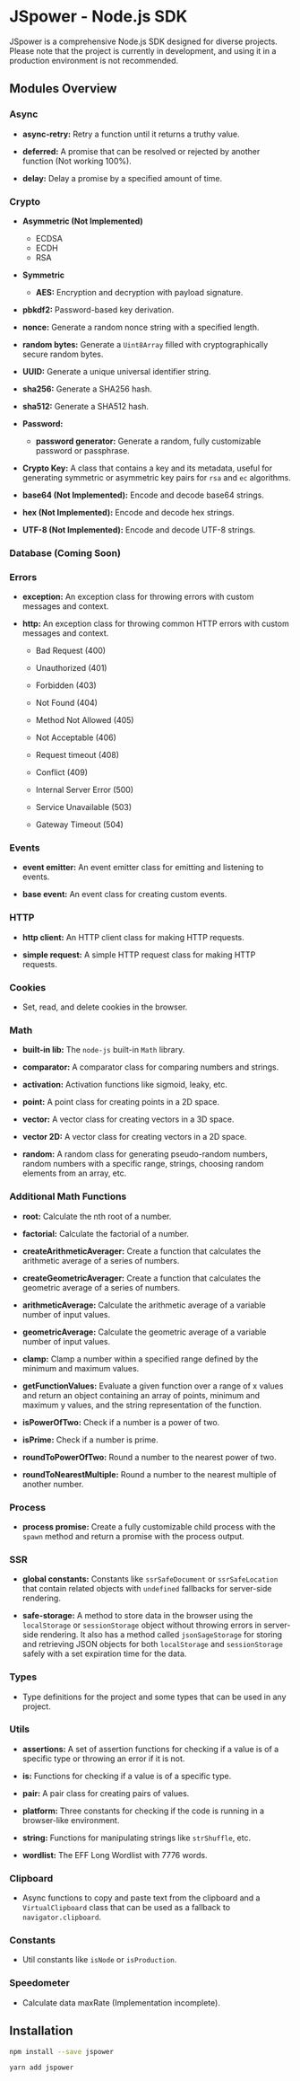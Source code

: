 # JSpower - Node.js SDK

JSpower is a comprehensive Node.js SDK designed for diverse projects. Please note that the project is currently in development, and using it in a production environment is not recommended.


## Modules Overview


### Async
- **async-retry:** Retry a function until it returns a truthy value.

- **deferred:** A promise that can be resolved or rejected by another function (Not working 100%).

- **delay:** Delay a promise by a specified amount of time.

### Crypto
- **Asymmetric (Not Implemented)**
  - ECDSA
  - ECDH
  - RSA

- **Symmetric**
  - **AES:** Encryption and decryption with payload signature.

- **pbkdf2:** Password-based key derivation.

- **nonce:** Generate a random nonce string with a specified length.

- **random bytes:** Generate a `Uint8Array` filled with cryptographically secure random bytes.

- **UUID:** Generate a unique universal identifier string.

- **sha256:** Generate a SHA256 hash.

- **sha512:** Generate a SHA512 hash.

- **Password:**
  - **password generator:** Generate a random, fully customizable password or passphrase.

- **Crypto Key:** A class that contains a key and its metadata, useful for generating symmetric or asymmetric key pairs for `rsa` and `ec` algorithms.

- **base64 (Not Implemented):** Encode and decode base64 strings.

- **hex (Not Implemented):** Encode and decode hex strings.

- **UTF-8 (Not Implemented):** Encode and decode UTF-8 strings.

### Database (Coming Soon)

### Errors
- **exception:** An exception class for throwing errors with custom messages and context.

- **http:** An exception class for throwing common HTTP errors with custom messages and context.
  - Bad Request (400)

  - Unauthorized (401)

  - Forbidden (403)

  - Not Found (404)

  - Method Not Allowed (405)

  - Not Acceptable (406)

  - Request timeout (408)

  - Conflict (409)

  - Internal Server Error (500)

  - Service Unavailable (503)

  - Gateway Timeout (504)


### Events
- **event emitter:** An event emitter class for emitting and listening to events.

- **base event:** An event class for creating custom events.

### HTTP
- **http client:** An HTTP client class for making HTTP requests.

- **simple request:** A simple HTTP request class for making HTTP requests.

### Cookies
- Set, read, and delete cookies in the browser.

### Math
- **built-in lib:** The `node-js` built-in `Math` library.

- **comparator:** A comparator class for comparing numbers and strings.

- **activation:** Activation functions like sigmoid, leaky, etc.

- **point:** A point class for creating points in a 2D space.

- **vector:** A vector class for creating vectors in a 3D space.

- **vector 2D:** A vector class for creating vectors in a 2D space.

- **random:** A random class for generating pseudo-random numbers, random numbers with a specific range, strings, choosing random elements from an array, etc.


### Additional Math Functions
- **root:** Calculate the nth root of a number.

- **factorial:** Calculate the factorial of a number.

- **createArithmeticAverager:** Create a function that calculates the arithmetic average of a series of numbers.

- **createGeometricAverager:** Create a function that calculates the geometric average of a series of numbers.

- **arithmeticAverage:** Calculate the arithmetic average of a variable number of input values.

- **geometricAverage:** Calculate the geometric average of a variable number of input values.

- **clamp:** Clamp a number within a specified range defined by the minimum and maximum values.

- **getFunctionValues:** Evaluate a given function over a range of x values and return an object containing an array of points, minimum and maximum y values, and the string representation of the function.

- **isPowerOfTwo:** Check if a number is a power of two.

- **isPrime:** Check if a number is prime.

- **roundToPowerOfTwo:** Round a number to the nearest power of two.

- **roundToNearestMultiple:** Round a number to the nearest multiple of another number.

### Process
- **process promise:** Create a fully customizable child process with the `spawn` method and return a promise with the process output.


### SSR
- **global constants:** Constants like `ssrSafeDocument` or `ssrSafeLocation` that contain related objects with `undefined` fallbacks for server-side rendering.

- **safe-storage:** A method to store data in the browser using the `localStorage` or `sessionStorage` object without throwing errors in server-side rendering. It also has a method called `jsonSageStorage` for storing and retrieving JSON objects for both `localStorage` and `sessionStorage` safely with a set expiration time for the data.

### Types
- Type definitions for the project and some types that can be used in any project.

### Utils
- **assertions:** A set of assertion functions for checking if a value is of a specific type or throwing an error if it is not.

- **is:** Functions for checking if a value is of a specific type.

- **pair:** A pair class for creating pairs of values.

- **platform:** Three constants for checking if the code is running in a browser-like environment.

- **string:** Functions for manipulating strings like `strShuffle`, etc.

- **wordlist:** The EFF Long Wordlist with 7776 words.


### Clipboard
- Async functions to copy and paste text from the clipboard and a `VirtualClipboard` class that can be used as a fallback to `navigator.clipboard`.


### Constants
- Util constants like `isNode` or `isProduction`.


### Speedometer
- Calculate data maxRate (Implementation incomplete).


## Installation

```bash
npm install --save jspower
```

```bash
yarn add jspower
```
